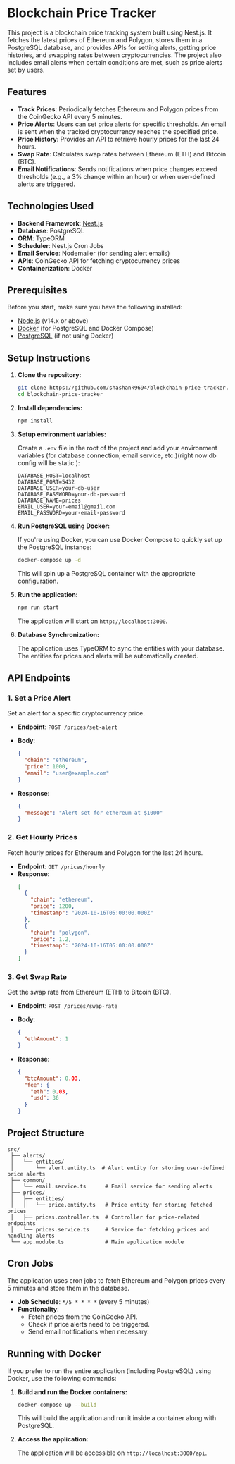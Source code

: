 # Blockchain Price Tracker

This project is a blockchain price tracking system built using Nest.js. It fetches the latest prices of Ethereum and Polygon, stores them in a PostgreSQL database, and provides APIs for setting alerts, getting price histories, and swapping rates between cryptocurrencies. The project also includes email alerts when certain conditions are met, such as price alerts set by users.

## Features

- **Track Prices**: Periodically fetches Ethereum and Polygon prices from the CoinGecko API every 5 minutes.
- **Price Alerts**: Users can set price alerts for specific thresholds. An email is sent when the tracked cryptocurrency reaches the specified price.
- **Price History**: Provides an API to retrieve hourly prices for the last 24 hours.
- **Swap Rate**: Calculates swap rates between Ethereum (ETH) and Bitcoin (BTC).
- **Email Notifications**: Sends notifications when price changes exceed thresholds (e.g., a 3% change within an hour) or when user-defined alerts are triggered.

## Technologies Used

- **Backend Framework**: [Nest.js](https://nestjs.com/)
- **Database**: PostgreSQL
- **ORM**: TypeORM
- **Scheduler**: Nest.js Cron Jobs
- **Email Service**: Nodemailer (for sending alert emails)
- **APIs**: CoinGecko API for fetching cryptocurrency prices
- **Containerization**: Docker

## Prerequisites

Before you start, make sure you have the following installed:

- [Node.js](https://nodejs.org/) (v14.x or above)
- [Docker](https://www.docker.com/) (for PostgreSQL and Docker Compose)
- [PostgreSQL](https://www.postgresql.org/) (if not using Docker)

## Setup Instructions

1. **Clone the repository:**

   ```bash
   git clone https://github.com/shashank9694/blockchain-price-tracker.git
   cd blockchain-price-tracker
   ```

2. **Install dependencies:**

   ```bash
   npm install
   ```

3. **Setup environment variables:**

   Create a `.env` file in the root of the project and add your environment variables (for database connection, email service, etc.)(right now db config will be static ):

   ```
   DATABASE_HOST=localhost
   DATABASE_PORT=5432
   DATABASE_USER=your-db-user
   DATABASE_PASSWORD=your-db-password
   DATABASE_NAME=prices
   EMAIL_USER=your-email@gmail.com
   EMAIL_PASSWORD=your-email-password
   ```

4. **Run PostgreSQL using Docker:**

   If you're using Docker, you can use Docker Compose to quickly set up the PostgreSQL instance:

   ```bash
   docker-compose up -d
   ```

   This will spin up a PostgreSQL container with the appropriate configuration.

5. **Run the application:**

   ```bash
   npm run start
   ```

   The application will start on `http://localhost:3000`.

6. **Database Synchronization:**

   The application uses TypeORM to sync the entities with your database. The entities for prices and alerts will be automatically created.

## API Endpoints

### 1. **Set a Price Alert**

   Set an alert for a specific cryptocurrency price.

   - **Endpoint**: `POST /prices/set-alert`
   - **Body**:
     ```json
     {
       "chain": "ethereum",
       "price": 1000,
       "email": "user@example.com"
     }
     ```

   - **Response**:
     ```json
     {
       "message": "Alert set for ethereum at $1000"
     }
     ```

### 2. **Get Hourly Prices**

   Fetch hourly prices for Ethereum and Polygon for the last 24 hours.

   - **Endpoint**: `GET /prices/hourly`
   - **Response**:
     ```json
     [
       {
         "chain": "ethereum",
         "price": 1200,
         "timestamp": "2024-10-16T05:00:00.000Z"
       },
       {
         "chain": "polygon",
         "price": 1.2,
         "timestamp": "2024-10-16T05:00:00.000Z"
       }
     ]
     ```

### 3. **Get Swap Rate**

   Get the swap rate from Ethereum (ETH) to Bitcoin (BTC).

   - **Endpoint**: `POST /prices/swap-rate`
   - **Body**:
     ```json
     {
       "ethAmount": 1
     }
     ```

   - **Response**:
     ```json
     {
       "btcAmount": 0.03,
       "fee": {
         "eth": 0.03,
         "usd": 36
       }
     }
     ```

## Project Structure

```
src/
 ├── alerts/
 │   └── entities/
 │       └── alert.entity.ts  # Alert entity for storing user-defined price alerts
 ├── common/
 │   └── email.service.ts      # Email service for sending alerts
 ├── prices/
 │   ├── entities/
 │   │   └── price.entity.ts   # Price entity for storing fetched prices
 │   ├── prices.controller.ts  # Controller for price-related endpoints
 │   └── prices.service.ts     # Service for fetching prices and handling alerts
 └── app.module.ts             # Main application module
```

## Cron Jobs

The application uses cron jobs to fetch Ethereum and Polygon prices every 5 minutes and store them in the database.

- **Job Schedule**: `*/5 * * * *` (every 5 minutes)
- **Functionality**:
  - Fetch prices from the CoinGecko API.
  - Check if price alerts need to be triggered.
  - Send email notifications when necessary.

## Running with Docker

If you prefer to run the entire application (including PostgreSQL) using Docker, use the following commands:

1. **Build and run the Docker containers:**

   ```bash
   docker-compose up --build
   ```

   This will build the application and run it inside a container along with PostgreSQL.

2. **Access the application:**

   The application will be accessible on `http://localhost:3000/api`.



